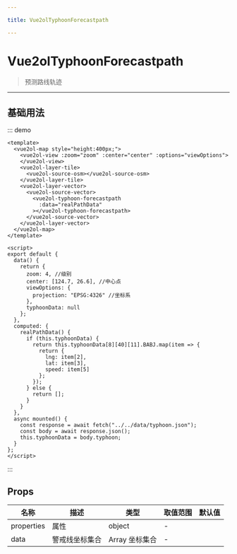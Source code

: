 ```yaml
---

title: Vue2olTyphoonForecastpath

---
```


# Vue2olTyphoonForecastpath

> 预测路线轨迹

---

## 基础用法

::: demo

```vue
<template>
  <vue2ol-map style="height:400px;">
    <vue2ol-view :zoom="zoom" :center="center" :options="viewOptions">
    </vue2ol-view>
    <vue2ol-layer-tile>
      <vue2ol-source-osm></vue2ol-source-osm>
    </vue2ol-layer-tile>
    <vue2ol-layer-vector>
      <vue2ol-source-vector>
        <vue2ol-typhoon-forecastpath
          :data="realPathData"
        ></vue2ol-typhoon-forecastpath>
      </vue2ol-source-vector>
    </vue2ol-layer-vector>
  </vue2ol-map>
</template>

<script>
export default {
  data() {
    return {
      zoom: 4, //级别
      center: [124.7, 26.6], //中心点
      viewOptions: {
        projection: "EPSG:4326" //坐标系
      },
      typhoonData: null
    };
  },
  computed: {
    realPathData() {
      if (this.typhoonData) {
        return this.typhoonData[8][40][11].BABJ.map(item => {
          return {
            lng: item[2],
            lat: item[3],
            speed: item[5]
          };
        });
      } else {
        return [];
      }
    }
  },
  async mounted() {
    const response = await fetch("../../data/typhoon.json");
    const body = await response.json();
    this.typhoonData = body.typhoon;
  }
};
</script>
```

:::

## Props

| 名称       | 描述           | 类型           | 取值范围 | 默认值 |
| ---------- | -------------- | -------------- | -------- | ------ |
| properties | 属性           | object         | -        |        |
| data       | 警戒线坐标集合 | Array 坐标集合 | -        |        |
